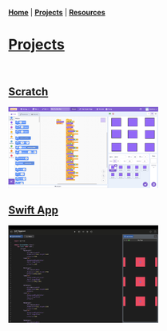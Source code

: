 **[Home](README.md)** | **[Projects](Projects.md)** | **[Resources](Resources.md)**

# **[Projects](Projects.md)**

<br>

## [Scratch](https://scratch.mit.edu/projects/1212334765)

<img src="Scratch_Game.png" width="300">

## [Swift App](https://github.com/kaankoca-debug/kaankoca-debug.github.io/tree/main/Projects/Swift)

<img src="Swift_Game.png" width="300">

<br>
